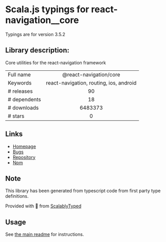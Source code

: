 
# Scala.js typings for react-navigation__core

Typings are for version 3.5.2

## Library description:
Core utilities for the react-navigation framework

|                    |                 |
| ------------------ | :-------------: |
| Full name          | @react-navigation/core |
| Keywords           | react-navigation, routing, ios, android |
| # releases         | 90 |
| # dependents       | 18 |
| # downloads        | 6483373 |
| # stars            | 0 |

## Links
- [Homepage](https://github.com/react-navigation/react-navigation-core#readme)
- [Bugs](https://github.com/react-navigation/react-navigation-core/issues)
- [Repository](https://github.com/react-navigation/react-navigation-core)
- [Npm](https://www.npmjs.com/package/%40react-navigation%2Fcore)
    


## Note
This library has been generated from typescript code from first party type definitions.

Provided with :purple_heart: from [ScalablyTyped](https://github.com/oyvindberg/ScalablyTyped)

## Usage
See [the main readme](../../readme.md) for instructions.


